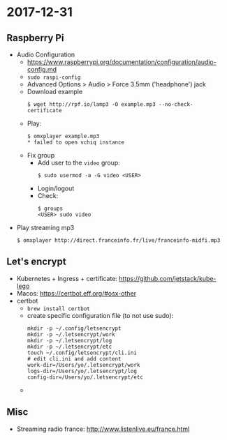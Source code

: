 # 2017-12-31

## Raspberry Pi

* Audio Configuration
  * https://www.raspberrypi.org/documentation/configuration/audio-config.md
  * `sudo raspi-config`
  * Advanced Options > Audio > Force 3.5mm ('headphone') jack
  * Download example
      ```shell
      $ wget http://rpf.io/lamp3 -O example.mp3 --no-check-certificate
      ```
  * Play:
      ```shell
      $ omxplayer example.mp3
      * failed to open vchiq instance
      ```
  * Fix group
    * Add user to the `video` group:
        ```shell
        $ sudo usermod -a -G video <USER>
        ```
    * Login/logout
    * Check:
        ```shell
        $ groups
        <USER> sudo video
        ```
* Play streaming mp3
    ```shell
    $ omxplayer http://direct.franceinfo.fr/live/franceinfo-midfi.mp3
    ```

## Let's encrypt


* Kubernetes + Ingress + certificate: https://github.com/jetstack/kube-lego
* Macos: https://certbot.eff.org/#osx-other
* certbot
  * `brew install certbot`
  * create specific configuration file (to not use sudo):
      ```shell
      mkdir -p ~/.config/letsencrypt
      mkdir -p ~/.letsencrypt/work
      mkdir -p ~/.letsencrypt/log
      mkdir -p ~/.letsencrypt/etc
      touch ~/.config/letsencrypt/cli.ini
      # edit cli.ini and add content
      work-dir=/Users/yo/.letsencrypt/work
      logs-dir=/Users/yo/.letsencrypt/log
      config-dir=/Users/yo/.letsencrypt/etc
      ```
  *

## Misc

* Streaming radio france: http://www.listenlive.eu/france.html
